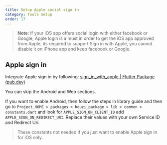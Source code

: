 ```yaml
---
title: Setup Apple social sign in
category: Tools Setup
order: 17
---
```


> **Note**: If your iOS app offers social login with either facebook or Google, Apple login is a must in order to get the iOS app approved from Apple, its required to support Sign in with Apple, you cannot disable it on iPhone app and keep facebook or Google.


## Apple sign in
Integrate Apple sign in by following:
[sign_in_with_apple | Flutter Package (pub.dev)](https://pub.dev/packages/sign_in_with_apple#integration)

You can skip the Android and Web sections.

If you want to enable Android, then follow the steps in library guide and then go to `Project_HOME > packages > houzi_package > lib > common > constants.dart` and look for `APPLE_SIGN_ON_CLIENT_ID` add `APPLE_SIGN_ON_REDIRECT_URI`. Replace their values with your own Service ID and Redirect Uri. 

> These constants not needed if you just want to enable Apple sign in for iOS only.



